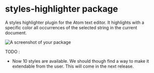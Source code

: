 # styles-highlighter package

A styles highlighter plugin for the Atom text editor. It highlights with a specific color all occurrences of the selected string in the current document.

![A screenshot of your package](https://cloud.githubusercontent.com/assets/493395/12183016/c1a7ca68-b594-11e5-9497-5f405fc0d062.gif)

TODO :
- Now 10 styles are available. We should though find a way to make it extendable from the user. This will come in the next release.
